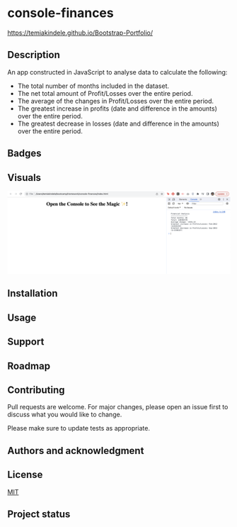 # console-finances
https://temiakindele.github.io/Bootstrap-Portfolio/

## Description
An app constructed in JavaScript to analyse data to calculate the following:

- The total number of months included in the dataset.
- The net total amount of Profit/Losses over the entire period.
- The average of the changes in Profit/Losses over the entire period.
- The greatest increase in profits (date and difference in the amounts) over the entire period.
- The greatest decrease in losses (date and difference in the amounts) over the entire period.

## Badges

## Visuals
![screenshot-of-app](<assets/images/Screenshot 2024-01-24 at 14.47.54.png>)
## Installation

## Usage

## Support

## Roadmap

## Contributing
Pull requests are welcome. For major changes, please open an issue first to discuss what you would like to change.

Please make sure to update tests as appropriate.

## Authors and acknowledgment


## License
[MIT](https://choosealicense.com/licenses/mit/)

## Project status